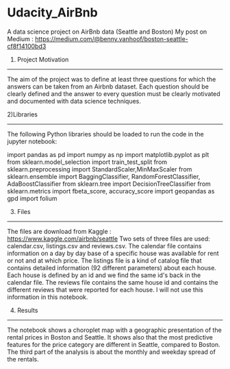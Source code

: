 # Udacity_AirBnb
A data science project on AirBnb data (Seattle and Boston)
My post on Medium : https://medium.com/@benny.vanhoof/boston-seattle-cf8f14100bd3
1) Project Motivation
***********************
The aim of the project was to define at least three questions for which the answers can be taken from an Airbnb dataset. Each question should be clearly defined and the answer to every question must be clearly motivated and documented with data science techniques.

2)Libraries
************
The following Python libraries should be loaded to run the code in the jupyter notebook:

import pandas as pd
import numpy as np
import matplotlib.pyplot as plt
from sklearn.model_selection import train_test_split
from sklearn.preprocessing import StandardScaler,MinMaxScaler
from sklearn.ensemble import BaggingClassifier, RandomForestClassifier, AdaBoostClassifier
from sklearn.tree import DecisionTreeClassifier
from sklearn.metrics import fbeta_score, accuracy_score
import geopandas as gpd
import folium

3) Files
********
The files are download from Kaggle : https://www.kaggle.com/airbnb/seattle
Two sets of three files are used: calendar.csv, listings.csv and reviews.csv. 
The calendar file contains information on a day by day base of a specific house was available for rent or not and at which price.
The listings file is a kind of catalog file that contains detailed information (92 different parameters) about each house. Each house is defined by an id and we find the same id's back in the calendar file.
The reviews file contains the same house id and contains the different reviews that were reported for each house. I will not use this information in this notebook.

4) Results
**********
The notebook shows a choroplet map with a geographic presentation of the rental prices in Boston and Seattle.
It shows also that the most predictive features for the price category are different in Seattle, compared to Boston.
The third part of the analysis is about the monthly and weekday spread of the rentals.
